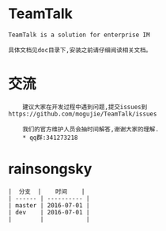 # TeamTalk
	TeamTalk is a solution for enterprise IM
	
	具体文档见doc目录下,安装之前请仔细阅读相关文档。
	
# 交流
		建议大家在开发过程中遇到问题,提交issues到https://github.com/mogujie/TeamTalk/issues  
		
		我们的官方维护人员会抽时间解答,谢谢大家的理解.
		* qq群:341273218

# rainsongsky

	|  分支  |    时间    |
	| ------ | ---------- |
	| master | 2016-07-01 |
	| dev    | 2016-07-01 |
	|        |            |